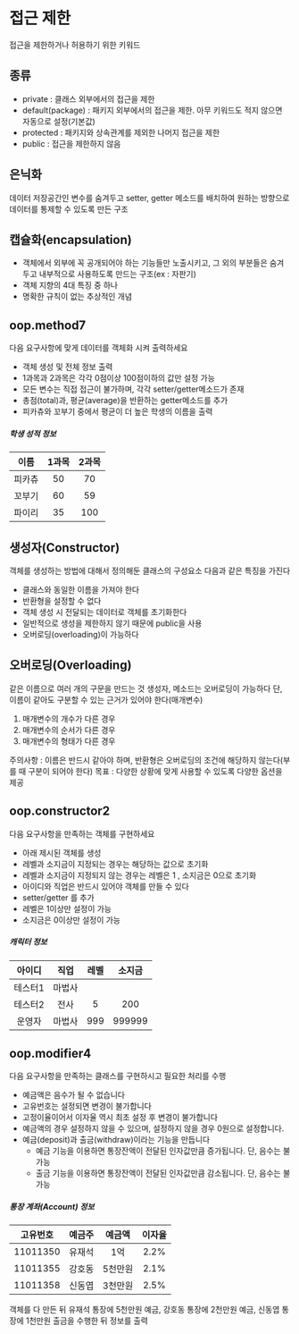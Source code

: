 # 접근 제한 

접근을 제한하거나 허용하기 위한 키워드

## 종류

- private : 클래스 외부에서의 접근을 제한
- default(package) : 패키지 외부에서의 접근을 제한. 아무 키워드도 적지 않으면 자동으로 설정(기본값)
- protected : 패키지와 상속관계를 제외한 나머지 접근을 제한
- public : 접근을 제한하지 않음

## 은닉화
데이터 저장공간인 변수를 숨겨두고 setter, getter 메소드를 배치하여 원하는 방향으로 데이터를 통제할 수 있도록 만든 구조

## 캡슐화(encapsulation)
- 객체에서 외부에 꼭 공개되어야 하는 기능들만 노출시키고, 그 외의 부분들은 숨겨두고 내부적으로 사용하도록 만드는 구조(ex : 자판기)
- 객체 지향의 4대 특징 중 하나
- 명확한 규칙이 없는 추상적인 개념

## oop.method7

다음 요구사항에 맞게 데이터를 객체화 시켜 출력하세요
- 객체 생성 및 전체 정보 출력
- 1과목과 2과목은 각각 0점이상 100점이하의 값만 설정 가능
- 모든 변수는 직접 접근이 불가하며, 각각 setter/getter메소드가 존재
- 총점(total)과, 평균(average)을 반환하는 getter메소드를 추가
- 피카츄와 꼬부기 중에서 평균이 더 높은 학생의 이름을 출력

##### 학생 성적 정보

| 이름 | 1과목 | 2과목 |
| :---: | :---: | :---: |
| 피카츄 | 50 | 70 |
| 꼬부기 | 60 | 59 |
| 파이리 | 35 | 100 |

## 생성자(Constructor)

객체를 생성하는 방법에 대해서 정의해둔 클래스의 구성요소
다음과 같은 특징을 가진다

- 클래스와 동일한 이름을 가져야 한다
- 반환형을 설정할 수 없다
- 객체 생성 시 전달되는 데이터로 객체를 초기화한다
- 일반적으로 생성을 제한하지 않기 때문에 public을 사용
- 오버로딩(overloading)이 가능하다

## 오버로딩(Overloading)

같은 이름으로 여러 개의 구문을 만드는 것
생성자, 메소드는 오버로딩이 가능하다
단, 이름이 같아도 구분할 수 있는 근거가 있어야 한다(매개변수)

1. 매개변수의 개수가 다른 경우
2. 매개변수의 순서가 다른 경우
3. 매개변수의 형태가 다른 경우

주의사항 : 이름은 반드시 같아야 하며, 반환형은 오버로딩의 조건에 해당하지 않는다(부를 때 구분이 되어야 한다)
목표 : 다양한 상황에 맞게 사용할 수 있도록 다양한 옵션을 제공

## oop.constructor2

다음 요구사항을 만족하는 객체를 구현하세요

- 아래 제시된 객체를 생성
- 레벨과 소지금이 지정되는 경우는 해당하는 값으로 초기화
- 레벨과 소지금이 지정되지 않는 경우는 레벨은 1 , 소지금은 0으로 초기화
- 아이디와 직업은 반드시 있어야 객체를 만들 수 있다
- setter/getter 를 추가
- 레벨은 1이상만 설정이 가능
- 소지금은 0이상만 설정이 가능

##### 캐릭터 정보

| 아이디 | 직업 | 레벨 | 소지금 |
| :---: | :---: | :---: | :---: |
| 테스터1 | 마법사 | | |
| 테스터2 | 전사 | 5 | 200 |
| 운영자 | 마법사 | 999 | 999999 |

## oop.modifier4

다음 요구사항을 만족하는 클래스를 구현하시고 필요한 처리를 수행

- 예금액은 음수가 될 수 없습니다
- 고유번호는 설정되면 변경이 불가합니다
- 고정이율이어서 이자율 역시 최초 설정 후 변경이 불가합니다
- 예금액의 경우 설정하지 않을 수 있으며, 설정하지 않을 경우 0원으로 설정합니다.
- 예금(deposit)과 출금(withdraw)이라는 기능을 만듭니다
	- 예금 기능을 이용하면 통장잔액이 전달된 인자값만큼 증가됩니다. 단, 음수는 불가능
	- 출금 기능을 이용하면 통장잔액이 전달된 인자값만큼 감소됩니다. 단, 음수는 불가능

##### 통장 계좌(Account) 정보

| 고유번호 | 예금주 | 예금액 | 이자율 |
| :----: | :----: | :----: | :----: |
| 11011350 | 유재석 | 1억 | 2.2% |
| 11011355 | 강호동 | 5천만원 | 2.1% |
| 11011358 | 신동엽 | 3천만원 | 2.5% |

객체를 다 만든 뒤 유재석 통장에 5천만원 예금, 강호동 통장에 2천만원 예금, 신동엽 통장에 1천만원 출금을 수행한 뒤 정보를 출력










